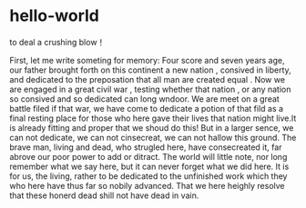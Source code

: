 # hello-world
to deal a crushing blow！


First, let me write someting for memory:
Four score and seven years age, our father brought forth on this continent a new nation , consived in liberty, and dedicated to the preposation that all man are created equal . Now we are engaged in a great civil war , testing whether that nation , or any nation so consived and so dedicated can long wndoor. We are meet on a great battle filed if that war, we have come to dedicate a potion of that fild as a final resting place for those who here gave their lives that nation might live.It is already fitting and proper that we shoud do this!
But in a larger sence, we can not dedicate, we can not cinsecreat, we can not hallow this ground. The brave man, living and dead, who strugled here, have consecreated it, far abrove our poor power to add or ditract. The world will little note, nor long remember what we say here, but it can never forget what we did here.
It is for us, the living, rather to be dedicated to the unfinished work which they who here have thus far so nobily advanced. That we here heighly resolve that these honerd dead shill not have dead in vain.
